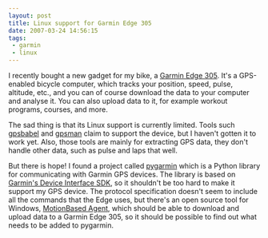 ```yaml
---
layout: post
title: Linux support for Garmin Edge 305
date: 2007-03-24 14:56:15
tags:
 - garmin
 - linux
---
```


I recently bought a new gadget for my bike, a [Garmin Edge 305](http://www.garmin.com/products/edge305/). It's a GPS-enabled bicycle computer, which tracks your position, speed, pulse, altitude, etc., and you can of course download the data to your computer and analyse it. You can also upload data to it, for example workout programs, courses, and more.

The sad thing is that its Linux support is currently limited. Tools such [gpsbabel](http://www.gpsbabel.org) and [gpsman](http://www.ncc.up.pt/gpsman/) claim to support the device, but I haven't gotten it to work yet. Also, those tools are mainly for extracting GPS data, they don't handle other data, such as pulse and laps that well.

But there is hope! I found a project called [pygarmin](http://sourceforge.net/projects/pygarmin/) which is a Python library for communicating with Garmin GPS devices. The library is based on [Garmin's Device Interface SDK](http://www.garmin.com/support/commProtocol.html), so it shouldn't be too hard to make it support my GPS device. The protocol specification doesn't seem to include all the commands that the Edge uses, but there's an open source tool for Windows, [MotionBased Agent](http://sourceforge.net/projects/motionbased/), which should be able to download and upload data to a Garmin Edge 305, so it should be possible to find out what needs to be added to pygarmin.
